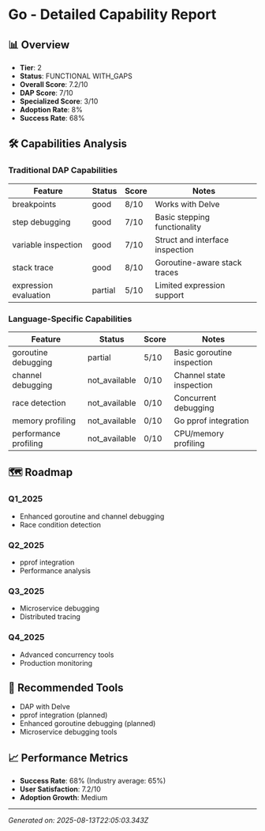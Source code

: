 # Go - Detailed Capability Report

## 📊 Overview

- **Tier**: 2
- **Status**: FUNCTIONAL WITH_GAPS
- **Overall Score**: 7.2/10
- **DAP Score**: 7/10
- **Specialized Score**: 3/10
- **Adoption Rate**: 8%
- **Success Rate**: 68%

## 🛠️ Capabilities Analysis

### Traditional DAP Capabilities
| Feature | Status | Score | Notes |
|---------|--------|-------|-------|
| breakpoints | good | 8/10 | Works with Delve |
| step debugging | good | 7/10 | Basic stepping functionality |
| variable inspection | good | 7/10 | Struct and interface inspection |
| stack trace | good | 8/10 | Goroutine-aware stack traces |
| expression evaluation | partial | 5/10 | Limited expression support |

### Language-Specific Capabilities
| Feature | Status | Score | Notes |
|---------|--------|-------|-------|
| goroutine debugging | partial | 5/10 | Basic goroutine inspection |
| channel debugging | not_available | 0/10 | Channel state inspection |
| race detection | not_available | 0/10 | Concurrent debugging |
| memory profiling | not_available | 0/10 | Go pprof integration |
| performance profiling | not_available | 0/10 | CPU/memory profiling |

## 🗺️ Roadmap

### Q1_2025
- Enhanced goroutine and channel debugging
- Race condition detection

### Q2_2025
- pprof integration
- Performance analysis

### Q3_2025
- Microservice debugging
- Distributed tracing

### Q4_2025
- Advanced concurrency tools
- Production monitoring

## 🔧 Recommended Tools

- DAP with Delve
- pprof integration (planned)
- Enhanced goroutine debugging (planned)
- Microservice debugging tools

## 📈 Performance Metrics

- **Success Rate**: 68% (Industry average: 65%)
- **User Satisfaction**: 7.2/10
- **Adoption Growth**: Medium

---
*Generated on: 2025-08-13T22:05:03.343Z*
